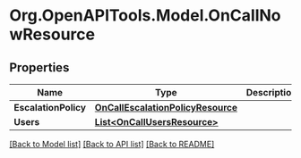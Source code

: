 # Org.OpenAPITools.Model.OnCallNowResource
## Properties

Name | Type | Description | Notes
------------ | ------------- | ------------- | -------------
**EscalationPolicy** | [**OnCallEscalationPolicyResource**](OnCallEscalationPolicyResource.md) |  | [optional] 
**Users** | [**List&lt;OnCallUsersResource&gt;**](OnCallUsersResource.md) |  | [optional] 

[[Back to Model list]](../README.md#documentation-for-models) [[Back to API list]](../README.md#documentation-for-api-endpoints) [[Back to README]](../README.md)

